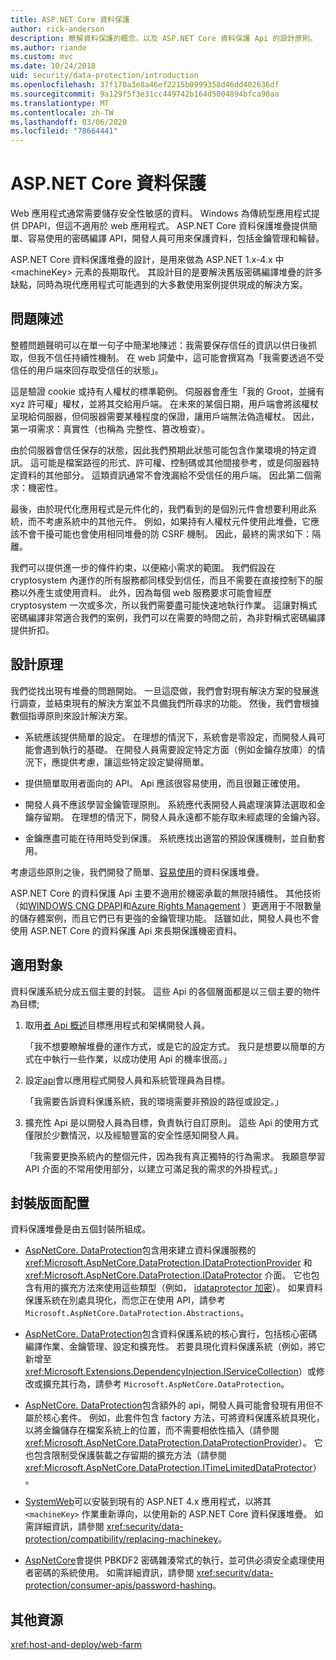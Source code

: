 ```yaml
---
title: ASP.NET Core 資料保護
author: rick-anderson
description: 瞭解資料保護的概念，以及 ASP.NET Core 資料保護 Api 的設計原則。
ms.author: riande
ms.custom: mvc
ms.date: 10/24/2018
uid: security/data-protection/introduction
ms.openlocfilehash: 37f170a3e8a46ef2215b0999358d46dd402636df
ms.sourcegitcommit: 9a129f5f3e31cc449742b164d5004894bfca90aa
ms.translationtype: MT
ms.contentlocale: zh-TW
ms.lasthandoff: 03/06/2020
ms.locfileid: "78664441"
---
```

# <a name="aspnet-core-data-protection"></a>ASP.NET Core 資料保護

Web 應用程式通常需要儲存安全性敏感的資料。 Windows 為傳統型應用程式提供 DPAPI，但這不適用於 web 應用程式。 ASP.NET Core 資料保護堆疊提供簡單、容易使用的密碼編譯 API，開發人員可用來保護資料，包括金鑰管理和輪替。

ASP.NET Core 資料保護堆疊的設計，是用來做為 ASP.NET 1.x-4.x 中 &lt;machineKey&gt; 元素的長期取代。 其設計目的是要解決舊版密碼編譯堆疊的許多缺點，同時為現代應用程式可能遇到的大多數使用案例提供現成的解決方案。

## <a name="problem-statement"></a>問題陳述

整體問題聲明可以在單一句子中簡潔地陳述：我需要保存信任的資訊以供日後抓取，但我不信任持續性機制。 在 web 詞彙中，這可能會撰寫為「我需要透過不受信任的用戶端來回存取受信任的狀態」。

這是驗證 cookie 或持有人權杖的標準範例。 伺服器會產生「我的 Groot，並擁有 xyz 許可權」權杖，並將其交給用戶端。 在未來的某個日期，用戶端會將該權杖呈現給伺服器，但伺服器需要某種程度的保證，讓用戶端無法偽造權杖。 因此，第一項需求：真實性（也稱為 完整性、篡改檢查）。

由於伺服器會信任保存的狀態，因此我們預期此狀態可能包含作業環境的特定資訊。 這可能是檔案路徑的形式、許可權、控制碼或其他間接參考，或是伺服器特定資料的其他部分。 這類資訊通常不會洩漏給不受信任的用戶端。 因此第二個需求：機密性。

最後，由於現代化應用程式是元件化的，我們看到的是個別元件會想要利用此系統，而不考慮系統中的其他元件。 例如，如果持有人權杖元件使用此堆疊，它應該不會干擾可能也會使用相同堆疊的防 CSRF 機制。 因此，最終的需求如下：隔離。

我們可以提供進一步的條件約束，以便縮小需求的範圍。 我們假設在 cryptosystem 內運作的所有服務都同樣受到信任，而且不需要在直接控制下的服務以外產生或使用資料。 此外，因為每個 web 服務要求可能會經歷 cryptosystem 一次或多次，所以我們需要盡可能快速地執行作業。 這讓對稱式密碼編譯非常適合我們的案例，我們可以在需要的時間之前，為非對稱式密碼編譯提供折扣。

## <a name="design-philosophy"></a>設計原理

我們從找出現有堆疊的問題開始。 一旦這麼做，我們會對現有解決方案的發展進行調查，並結束現有的解決方案並不具備我們所尋求的功能。 然後，我們會根據數個指導原則來設計解決方案。

* 系統應該提供簡單的設定。 在理想的情況下，系統會是零設定，而開發人員可能會遇到執行的基礎。 在開發人員需要設定特定方面（例如金鑰存放庫）的情況下，應提供考慮，讓這些特定設定變得簡單。

* 提供簡單取用者面向的 API。 Api 應該很容易使用，而且很難正確使用。

* 開發人員不應該學習金鑰管理原則。 系統應代表開發人員處理演算法選取和金鑰存留期。 在理想的情況下，開發人員永遠都不能存取未經處理的金鑰內容。

* 金鑰應盡可能在待用時受到保護。 系統應找出適當的預設保護機制，並自動套用。

考慮這些原則之後，我們開發了簡單、[容易使用](xref:security/data-protection/using-data-protection)的資料保護堆疊。

ASP.NET Core 的資料保護 Api 主要不適用於機密承載的無限持續性。 其他技術（如[WINDOWS CNG DPAPI](https://msdn.microsoft.com/library/windows/desktop/hh706794%28v=vs.85%29.aspx)和[Azure Rights Management](/rights-management/) ）更適用于不限數量的儲存體案例，而且它們已有更強的金鑰管理功能。 話雖如此，開發人員也不會使用 ASP.NET Core 的資料保護 Api 來長期保護機密資料。

## <a name="audience"></a>適用對象

資料保護系統分成五個主要的封裝。 這些 Api 的各個層面都是以三個主要的物件為目標;

1. 取用[者 Api 概述](xref:security/data-protection/consumer-apis/overview)目標應用程式和架構開發人員。

   「我不想要瞭解堆疊的運作方式，或是它的設定方式。 我只是想要以簡單的方式在中執行一些作業，以成功使用 Api 的機率很高。」

2. 設定[api](xref:security/data-protection/configuration/overview)會以應用程式開發人員和系統管理員為目標。

   「我需要告訴資料保護系統，我的環境需要非預設的路徑或設定。」

3. 擴充性 Api 是以開發人員為目標，負責執行自訂原則。 這些 Api 的使用方式僅限於少數情況，以及經驗豐富的安全性感知開發人員。

   「我需要更換系統內的整個元件，因為我有真正獨特的行為需求。 我願意學習 API 介面的不常用使用部分，以建立可滿足我的需求的外掛程式。」

## <a name="package-layout"></a>封裝版面配置

資料保護堆疊是由五個封裝所組成。

* [AspNetCore. DataProtection](https://www.nuget.org/packages/Microsoft.AspNetCore.DataProtection.Abstractions/)包含用來建立資料保護服務的 <xref:Microsoft.AspNetCore.DataProtection.IDataProtectionProvider> 和 <xref:Microsoft.AspNetCore.DataProtection.IDataProtector> 介面。 它也包含有用的擴充方法來使用這些類型（例如， [idataprotector 加密](xref:Microsoft.AspNetCore.DataProtection.DataProtectionCommonExtensions.Protect*)）。 如果資料保護系統在別處具現化，而您正在使用 API，請參考 `Microsoft.AspNetCore.DataProtection.Abstractions`。

* [AspNetCore. DataProtection](https://www.nuget.org/packages/Microsoft.AspNetCore.DataProtection/)包含資料保護系統的核心實行，包括核心密碼編譯作業、金鑰管理、設定和擴充性。 若要具現化資料保護系統（例如，將它新增至 <xref:Microsoft.Extensions.DependencyInjection.IServiceCollection>）或修改或擴充其行為，請參考 `Microsoft.AspNetCore.DataProtection`。

* [AspNetCore. DataProtection](https://www.nuget.org/packages/Microsoft.AspNetCore.DataProtection.Extensions/)包含額外的 api，開發人員可能會發現有用但不屬於核心套件。 例如，此套件包含 factory 方法，可將資料保護系統具現化，以將金鑰儲存在檔案系統上的位置，而不需要相依性插入（請參閱 <xref:Microsoft.AspNetCore.DataProtection.DataProtectionProvider>）。 它也包含限制受保護裝載之存留期的擴充方法（請參閱 <xref:Microsoft.AspNetCore.DataProtection.ITimeLimitedDataProtector>）。

* [SystemWeb](https://www.nuget.org/packages/Microsoft.AspNetCore.DataProtection.SystemWeb/)可以安裝到現有的 ASP.NET 4.x 應用程式，以將其 `<machineKey>` 作業重新導向，以使用新的 ASP.NET Core 資料保護堆疊。 如需詳細資訊，請參閱 <xref:security/data-protection/compatibility/replacing-machinekey>。

* [AspNetCore](https://www.nuget.org/packages/Microsoft.AspNetCore.Cryptography.KeyDerivation/)會提供 PBKDF2 密碼雜湊常式的執行，並可供必須安全處理使用者密碼的系統使用。 如需詳細資訊，請參閱 <xref:security/data-protection/consumer-apis/password-hashing>。

## <a name="additional-resources"></a>其他資源

<xref:host-and-deploy/web-farm>
